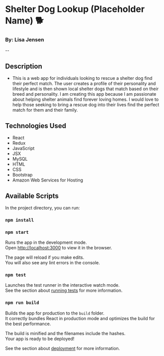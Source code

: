 # Shelter Dog Lookup (Placeholder Name) :dog2:
### By: Lisa Jensen
--

## Description
* This is a web app for individuals looking to rescue a shelter dog find their perfect match. The user creates a profile of their personality and lifestyle and is then shown local shelter dogs that match based on their breed and personality. I am creating this app because I am passionate about helping shelter animals find forever loving homes. I would love to help those seeking to bring a rescue dog into their lives find the perfect match for them and their family. 

## Technologies Used
* React
* Redux
* JavaScript
* JSX
* MySQL
* HTML
* CSS
* Bootstrap
* Amazon Web Services for Hosting




## Available Scripts

In the project directory, you can run:

### `npm install`


### `npm start`

Runs the app in the development mode.<br>
Open [http://localhost:3000](http://localhost:3000) to view it in the browser.

The page will reload if you make edits.<br>
You will also see any lint errors in the console.

### `npm test`

Launches the test runner in the interactive watch mode.<br>
See the section about [running tests](https://facebook.github.io/create-react-app/docs/running-tests) for more information.

### `npm run build`

Builds the app for production to the `build` folder.<br>
It correctly bundles React in production mode and optimizes the build for the best performance.

The build is minified and the filenames include the hashes.<br>
Your app is ready to be deployed!

See the section about [deployment](https://facebook.github.io/create-react-app/docs/deployment) for more information.


